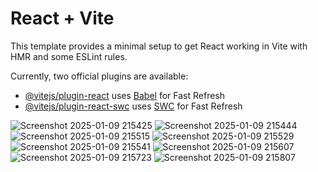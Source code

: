 # React + Vite

This template provides a minimal setup to get React working in Vite with HMR and some ESLint rules.

Currently, two official plugins are available:

- [@vitejs/plugin-react](https://github.com/vitejs/vite-plugin-react/blob/main/packages/plugin-react/README.md) uses [Babel](https://babeljs.io/) for Fast Refresh
- [@vitejs/plugin-react-swc](https://github.com/vitejs/vite-plugin-react-swc) uses [SWC](https://swc.rs/) for Fast Refresh

![Screenshot 2025-01-09 215425](https://github.com/user-attachments/assets/5b29db6d-108c-4451-89c3-7292004952bf)
![Screenshot 2025-01-09 215444](https://github.com/user-attachments/assets/a3b2d271-e3b5-45c6-81f4-ce9b6d4b6d83)
![Screenshot 2025-01-09 215515](https://github.com/user-attachments/assets/70d8b200-e078-4ec7-b192-328a90c70a56)
![Screenshot 2025-01-09 215529](https://github.com/user-attachments/assets/7eb13f24-38dc-48fc-b935-e8094658b34d)
![Screenshot 2025-01-09 215541](https://github.com/user-attachments/assets/96700fe4-d1a6-4a83-8bb3-1d0575dec1a3)
![Screenshot 2025-01-09 215607](https://github.com/user-attachments/assets/3a43b502-fcf9-4a1c-a9a0-4b368b071309)
![Screenshot 2025-01-09 215723](https://github.com/user-attachments/assets/4d9804e0-e30c-4807-b55c-e002d0933d94)
![Screenshot 2025-01-09 215807](https://github.com/user-attachments/assets/834ebf85-234f-4308-957c-591f7ed598ff)
